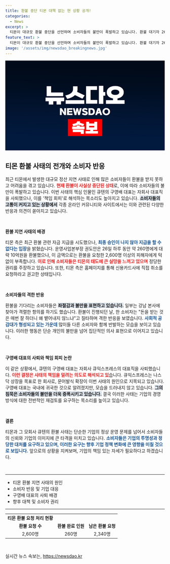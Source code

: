 ```yaml
---
title: 환불 중단 티몬 대책 없는 현 상황 공개!
categories:
  - News
excerpt: >
  티몬이 대규모 환불 중단을 선언하며 소비자들의 불만이 폭발하고 있습니다. 환불 대기자 2600명이 있는 상황에서 자금 부족을 이유로 더 이상 환급 불가능하다는 입장! 큐텐 구영배 대표의 사퇴가 책임 회피라는 의혹도 제기됩니다. 소비자들이 겪는 막막한 현실은 과연 어떻게 해결될까?
feature_text: >
  티몬이 대규모 환불 중단을 선언하며 소비자들의 불만이 폭발하고 있습니다. 환불 대기자 2600명이 있는 상황에서 자금 부족을 이유로 더 이상 환급 불가능하다는 입장! 큐텐 구영배 대표의 사퇴가 책임 회피라는 의혹도 제기됩니다. 소비자들이 겪는 막막한 현실은 과연 어떻게 해결될까?
image: '/assets/img/newsdao_breakingnews.jpg'
---
```


<p><img src="/assets/img/newsdao_breakingnews.jpg" alt="firstkoreanews 속보" /></p>

<h2 data-ke-size="size26">티몬 환불 사태의 전개와 소비자 반응</h2>

<p data-ke-size="size16">최근 티몬에서 발생한 대규모 정산 지연 사태로 인해 많은 소비자들이 환불을 받지 못하고 어려움을 겪고 있습니다. <b><span style="color: #ee2323;">현재 환불이 사실상 중단된 상태</span></b>로, 이에 따라 소비자들의 불만이 폭발하고 있습니다. 이번 사태의 핵심 인물인 큐텐의 구영배 대표는 자회사 대표직을 사퇴했으나, 이를 '책임 회피'로 해석하는 목소리도 높아지고 있습니다. <b><span style="background-color: #21538527;">소비자들의 고통이 커지고 있는 상황에서</span></b> 각종 온라인 커뮤니티와 사이트에서는 이와 관련된 다양한 반응과 의견이 쏟아지고 있습니다.</p>

<p data-ke-size="size16">&nbsp;</p>

<p><b>환불 지연 사태의 배경</b></p>

<p data-ke-size="size16">티몬 측은 최근 환불 관련 자금 지급을 시도했으나, <b><span style="color: #1a5490;">최종 승인이 나지 않아 지급을 할 수 없다는 입장</span></b>을 밝혔습니다. 운영사업본부장 권도안은 26일 하루 동안 약 260명에게 대략 10억원을 환불했으나, 이 금액으로는 환불을 요청한 2,600명 이상의 피해자에게 턱없이 부족합니다. <b><span style="color: #ee2323;">이로 인해 소비자들은 티몬의 태도에 큰 실망을 느끼고 있으며</span></b> 정당한 권리를 주장하고 있습니다. 또한, 티몬 측은 홈페이지를 통해 신용카드사에 직접 취소를 요청하라고 권고한 상태입니다.</p>

<p data-ke-size="size16">&nbsp;</p>

<p><b>소비자들의 격한 반응</b></p>

<p data-ke-size="size16">환불을 기다리는 소비자들은 <b><span style="background-color: #21538527;">좌절감과 불만을 표현하고 있습니다.</span></b> 일부는 강남 본사에 찾아가 격렬한 항의를 하기도 했습니다. 환불이 진행되던 날, 한 소비자는 "돈을 받는 것은 매번 잘 하더니 왜 뱉어내지 않느냐"고 질타하며 격한 반응을 보였습니다. <b><span style="color: #1a5490;">사회적 공감대가 형성되고 있는 가운데</span></b> 많이들 다른 소비자와 함께 반발하는 모습을 보이고 있습니다. 이러한 행동은 단순 개인의 불만을 넘어 집단적인 의사 표현으로 이어지고 있습니다.</p>

<p data-ke-size="size16">&nbsp;</p>

<p><b>구영배 대표의 사퇴와 책임 회피 논란</b></p>

<p data-ke-size="size16">이 같은 상황에서, 큐텐의 구영배 대표는 자회사 큐익스프레스의 대표직을 사퇴했습니다. <b><span style="color: #ee2323;">이런 결정은 사태의 책임을 덜려는 의도로 해석되고 있</span></b>습니다. 큐익스프레스는 나스닥 상장을 목표로 한 회사로, 문어발식 확장이 이번 사태의 원인으로 지목되고 있습니다. 구영배 대표는 국내에 귀국한 것으로 알려졌지만, 모습을 드러내지 않고 있습니다. <b><span style="background-color: #21538527;">그의 침묵은 소비자들의 불만을 더욱 증폭시키고 있습니다.</span></b> 결국 이러한 사태는 기업의 경영 방식에 대한 전반적인 재검토를 요구하는 목소리를 높이고 있습니다.</p>

<p data-ke-size="size16">&nbsp;</p>

<p><b>결론</b></p>

<p data-ke-size="size16">티몬과 그 모회사 큐텐의 환불 사태는 단순한 기업의 정상 운영 문제를 넘어서 소비자들의 신뢰와 기업의 이미지에 큰 타격을 미치고 있습니다. <b><span style="color: #1a5490;">소비자들은 기업의 투명성과 정당한 대처를 요구하고 있으며, 이러한 요구는 향후 기업 정책 변화에 큰 영향을 미칠 것으로 보입니다.</span></b> 앞으로의 상황을 지켜보며, 기업의 책임 있는 자세가 필요하다고 하겠습니다.</p>

<p data-ke-size="size16">&nbsp;</p>

<hr />

<ul>
  <li>티몬 환불 지연 사태의 원인</li>
  <li>소비자 반응 및 기업 대응</li>
  <li>구영배 대표의 사퇴 배경</li>
  <li>향후 대책 및 소비자 권리</li>
</ul>

<hr />

<table>
  <tr>
    <td style="text-align: center; height: 17px;"><b>티몬 환불 요청 처리 현황</b></td>
  </tr>
  <tr>
    <td style="text-align: center; height: 17px;"><b>환불 요청 수</b></td>
    <td style="text-align: center; height: 17px;"><b>환불 완료 인원</b></td>
    <td style="text-align: center; height: 17px;"><b>남은 환불 요청</b></td>
  </tr>
  <tr>
    <td style="text-align: center; height: 17px;">2,600명</td>
    <td style="text-align: center; height: 17px;">260명</td>
    <td style="text-align: center; height: 17px;">2,340명</td>
  </tr>
</table>

<p data-ke-size="size16">&nbsp;</p>
실시간 뉴스 속보는, <a href="https://newsdao.kr" rel="dofollow">https://newsdao.kr</a>


